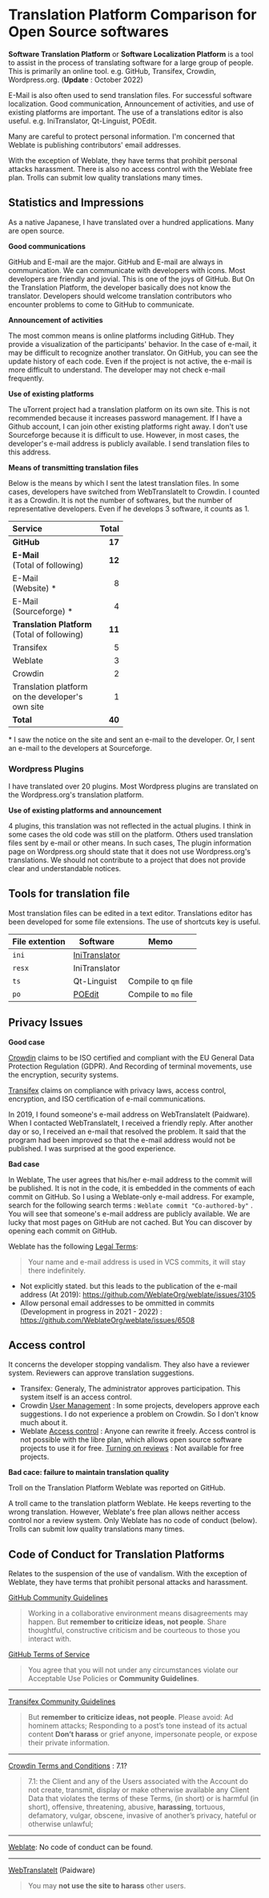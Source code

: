 # Translation Platform Comparison for Open Source softwares

**Software Translation Platform** or **Software Localization Platform** is a tool to assist in the process of translating software for a large group of people. This is primarily an online tool. e.g. GitHub, Transifex, Crowdin, Wordpress.org. (**Update** : October 2022)

E-Mail is also often used to send translation files. For successful software localization. Good communication, Announcement of activities, and use of existing platforms are important. The use of a translations editor is also useful. e.g. IniTranslator, Qt-Linguist, POEdit.

Many are careful to protect personal information. I'm concerned that Weblate is publishing contributors' email addresses.

With the exception of Weblate, they have terms that prohibit personal attacks harassment. There is also no access control with the Weblate free plan. Trolls can submit low quality translations many times.

## Statistics and Impressions
As a native Japanese, I have translated over a hundred applications. Many are open source.

**Good communications**

GitHub and E-mail are the major. GitHub and E-mail are always in communication. We can communicate with developers with icons. Most developers are friendly and jovial. This is one of the joys of GitHub. But On the Translation Platform, the developer basically does not know the translator. Developers should welcome translation contributors who encounter problems to come to GitHub to communicate.

**Announcement of activities**

The most common means is online platforms including GitHub. They provide a visualization of the participants' behavior. In the case of e-mail, it may be difficult to recognize another translator. On GitHub, you can see the update history of each code. Even if the project is not active, the e-mail is more difficult to understand. The developer may not check e-mail frequently.

**Use of existing platforms**

The uTorrent project had a translation platform on its own site. This is not recommended because it increases password management. If I have a Github account, I can join other existing platforms right away. I don't use Sourceforge because it is difficult to use. However, in most cases, the developer's e-mail address is publicly available. I send translation files to this address.

**Means of transmitting translation files**

Below is the means by which I sent the latest translation files. In some cases, developers have switched from WebTranslateIt to Crowdin. I counted it as a Crowdin. It is not the number of softwares, but the number of representative developers. Even if he develops 3 software, it counts as 1.

| Service | Total |
|:-----------|--------:|
| **GitHub**  | **17** |
| **E-Mail** <br>(Total of following) | **12** |
| E-Mail <br>(Website) \* | 8 |
| E-Mail <br>(Sourceforge) \* | 4 |
| **Translation Platform** <br>(Total of following) | **11** |
| Transifex | 5 |
| Weblate   | 3 |
| Crowdin   | 2 |
| Translation platform<br>on the developer's<br>own site | 1 |
| **Total** | **40** |

\* I saw the notice on the site and sent an e-mail to the developer. Or, I sent an e-mail to the developers at Sourceforge.

### Wordpress Plugins

I have translated over 20 plugins. Most Wordpress plugins are translated on the Wordpress.org's translation platform. 

**Use of existing platforms and announcement**

4 plugins, this translation was not reflected in the actual plugins. I think in some cases the old code was still on the platform. Others used translation files sent by e-mail or other means. In such cases, The plugin information page on Wordpress.org should state that it does not use Wordpress.org's translations. We should not contribute to a project that does not provide clear and understandable notices.

## Tools for translation file
Most translation files can be edited in a text editor. Translations editor has been developed for some file extensions. The use of shortcuts key is useful.

| File extention | Software | Memo |
|:-----------|--------|--------|
| `ini`  | [IniTranslator](https://portableapps.com/apps/development/initranslator-portable) |
| `resx` | IniTranslator |
| `ts` | Qt-Linguist | Compile to `qm` file 
| `po` | [POEdit](https://poedit.net/) | Compile to `mo` file

## Privacy Issues

**Good case**

[Crowdin](https://crowdin.com/page/security) claims to be ISO certified and compliant with the EU General Data Protection Regulation (GDPR). And Recording of terminal movements, use the encryption, security systems.

[Transifex](https://www.transifex.com/legal/security/) claims on compliance with privacy laws, access control, encryption, and ISO certification of e-mail communications.

In 2019, I found someone's e-mail address on WebTranslateIt (Paidware). When I contacted WebTranslateIt, I received a friendly reply. After another day or so, I received an e-mail that resolved the problem. It said that the program had been improved so that the e-mail address would not be published. I was surprised at the good experience.

**Bad case**

In Weblate, The user agrees that his/her e-mail address to the commit will be published. It is not in the code, it is embedded in the comments of each commit on GitHub. So I using a Weblate-only e-mail address. For example, search for the following search terms : `Weblate commit "Co-authored-by"` . You will see that someone's e-mail address are publicly available. We are lucky that most pages on GitHub are not cached. But You can discover by opening each commit on GitHub.

Weblate has the following [Legal Terms](https://hosted.weblate.org/legal/):
> Your name and e-mail address is used in VCS commits, it will stay there indefinitely.

* Not explicitly stated. but this leads to the publication of the e-mail address (At 2019): https://github.com/WeblateOrg/weblate/issues/3105
* Allow personal email addresses to be ommitted in commits (Development in progress in 2021 - 2022) : https://github.com/WeblateOrg/weblate/issues/6508

## Access control
It concerns the developer stopping vandalism. They also have a reviewer system. Reviewers can approve translation suggestions.

* Transifex: Generaly, The administrator approves participation. This system itself is an access control.
* Crowdin [User Management](https://support.crowdin.com/enterprise/user-management/) : In some projects, developers approve each suggestions. I do not experience a problem on Crowdin. So I don't know much about it.
* Weblate [Access control](https://docs.weblate.org/en/latest/admin/access.html#access-control) : Anyone can rewrite it freely. Access control is not possible with the libre plan, which allows open source software projects to use it for free. [Turning on reviews](https://docs.weblate.org/en/latest/workflows.html#turning-on-reviews) : Not available for free projects.

**Bad cace: failure to maintain translation quality**

Troll on the Translation Platform Weblate was reported on GitHub.

A troll came to the translation platform Weblate. He keeps reverting to the wrong translation. However, Weblate's free plan allows neither access control nor a review system. Only Weblate has no code of conduct (below). Trolls can submit low quality translations many times.

## Code of Conduct for Translation Platforms
Relates to the suspension of the use of vandalism. With the exception of Weblate, they have terms that prohibit personal attacks and harassment.

[GitHub Community Guidelines](https://docs.github.com/en/site-policy/github-terms/github-community-guidelines)
> Working in a collaborative environment means disagreements may happen. But **remember to criticize ideas, not people**. Share thoughtful, constructive criticism and be courteous to those you interact with.

[GitHub Terms of Service](https://docs.github.com/en/site-policy/github-terms/github-terms-of-service#c-acceptable-use)
> You agree that you will not under any circumstances violate our Acceptable Use Policies or **Community Guidelines**.

----
[Transifex Community Guidelines](https://community.transifex.com/faq#improve)
> But **remember to criticize ideas, not people**.
> Please avoid: Ad hominem attacks; Responding to a post’s tone instead of its actual content
> **Don’t harass** or grief anyone, impersonate people, or expose their private information.

----
[Crowdin Terms and Conditions](https://support.crowdin.com/terms/) : 7.1?
>7.1: the Client and any of the Users associated with the Account do not create, transmit, display or make otherwise available any Client Data that violates the terms of these Terms, (in short) or is harmful (in short), offensive, threatening, abusive, **harassing**, tortuous, defamatory, vulgar, obscene, invasive of another’s privacy, hateful or otherwise unlawful;

----
[Weblate](https://weblate.org/terms/): No code of conduct can be found.

----
[WebTranslateIt](https://webtranslateit.com/tos) (Paidware)
>You may **not use the site to harass** other users.
